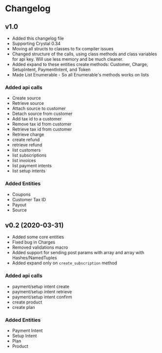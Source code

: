 # Changelog


## v1.0
* Added this changelog file
* Supporting Crystal 0.34
* Moving all structs to classes to fix compiler issues
* Changed structure of the calls, using class methods and class variables for api key. Will use less memory and be much cleaner.
* Added expand to these entities create methods: Customer, Charge, SetupIntent, PaymentIntent, and Token
* Made List Enumerable - So all Enumerable's methods works on lists

### Added api calls
* Create source
* Retrieve source
* Attach source to customer
* Detach source from customer
* Add tax id to a customer
* Remove tax id from customer
* Retrieve tax id from customer
* Retrieve charge
* create refund
* retrieve refund
* list customers
* list subscriptions
* list invoices
* list payment intents
* list setup intents

### Added Entities
* Coupons
* Customer Tax ID
* Payout
* Source


## v0.2 (2020-03-31)
* Added some core entities
* Fixed bug in Charges
* Removed validations macro
* Added support for sending post params with array and array with Hashes/NamedTuples
* Added expand only on `create_subscription` method

### Added api calls
* payment/setup intent create
* payment/setup intent retrieve
* payment/setup intent confirm
* create product
* create plan

### Added Entities
* Payment Intent
* Setup Intent
* Plan
* Product
